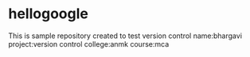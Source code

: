 # hellogoogle
This is sample repository created to test version control
name:bhargavi
project:version control
college:anmk
course:mca

